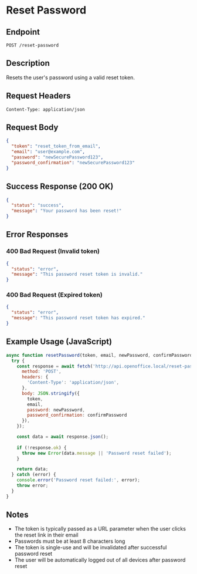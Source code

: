 # Reset Password

## Endpoint
```
POST /reset-password
```

## Description
Resets the user's password using a valid reset token.

## Request Headers
```http
Content-Type: application/json
```

## Request Body
```json
{
  "token": "reset_token_from_email",
  "email": "user@example.com",
  "password": "newSecurePassword123",
  "password_confirmation": "newSecurePassword123"
}
```

## Success Response (200 OK)
```json
{
  "status": "success",
  "message": "Your password has been reset!"
}
```

## Error Responses

### 400 Bad Request (Invalid token)
```json
{
  "status": "error",
  "message": "This password reset token is invalid."
}
```

### 400 Bad Request (Expired token)
```json
{
  "status": "error",
  "message": "This password reset token has expired."
}
```

## Example Usage (JavaScript)

```javascript
async function resetPassword(token, email, newPassword, confirmPassword) {
  try {
    const response = await fetch('http://api.openoffice.local/reset-password', {
      method: 'POST',
      headers: {
        'Content-Type': 'application/json',
      },
      body: JSON.stringify({
        token,
        email,
        password: newPassword,
        password_confirmation: confirmPassword
      }),
    });

    const data = await response.json();
    
    if (!response.ok) {
      throw new Error(data.message || 'Password reset failed');
    }

    return data;
  } catch (error) {
    console.error('Password reset failed:', error);
    throw error;
  }
}
```

## Notes
- The token is typically passed as a URL parameter when the user clicks the reset link in their email
- Passwords must be at least 8 characters long
- The token is single-use and will be invalidated after successful password reset
- The user will be automatically logged out of all devices after password reset

